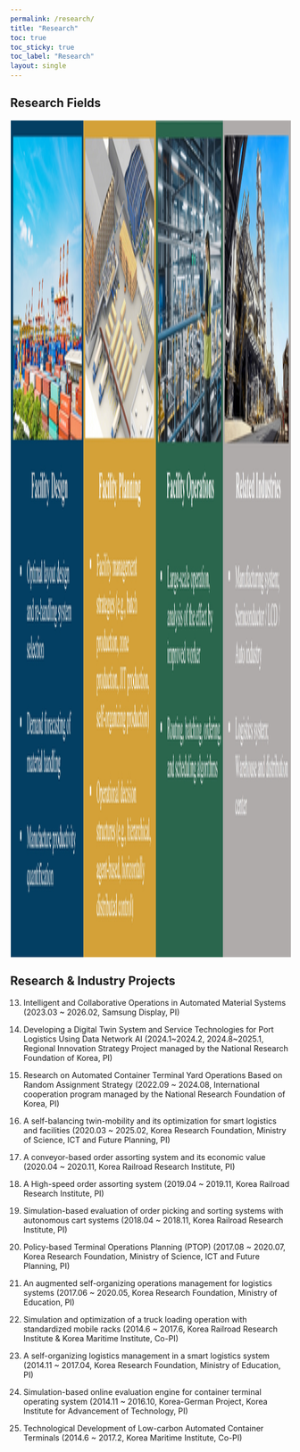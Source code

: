 ```yaml
---
permalink: /research/
title: "Research"
toc: true
toc_sticky: true
toc_label: "Research"
layout: single
---
```

## Research Fields
<img align="center" width="1500" height="1500" style="border: 1px solid white" src="/assets/images/research_field_figure.jpg"> 


## Research & Industry Projects
13. Intelligent and Collaborative Operations in Automated Material Systems (2023.03 ~ 2026.02, Samsung Display, PI)

12. Developing a Digital Twin System and Service Technologies for Port Logistics Using Data Network AI (2024.1~2024.2, 2024.8~2025.1, Regional Innovation Strategy Project managed by the National Research Foundation of Korea, PI)

11. Research on Automated Container Terminal Yard Operations Based on Random Assignment Strategy (2022.09 ~ 2024.08, International cooperation program managed by the National Research Foundation of Korea, PI)

10. A self-balancing twin-mobility and its optimization for smart logistics and facilities (2020.03 ~ 2025.02, Korea Research Foundation, Ministry of Science, ICT and Future Planning, PI)

9. A conveyor-based order assorting system and its economic value (2020.04 ~ 2020.11, Korea Railroad Research Institute, PI)

8. A High-speed order assorting system (2019.04 ~ 2019.11, Korea Railroad Research Institute, PI)

7. Simulation-based evaluation of order picking and sorting systems with autonomous cart systems (2018.04 ~ 2018.11, Korea Railroad Research Institute, PI)

6. Policy-based Terminal Operations Planning (PTOP) (2017.08 ~ 2020.07, Korea Research Foundation, Ministry of Science, ICT and Future Planning, PI)

5. An augmented self-organizing operations management for logistics systems (2017.06 ~ 2020.05, Korea Research Foundation, Ministry of Education, PI)

4. Simulation and optimization of a truck loading operation with standardized mobile racks (2014.6 ~ 2017.6, Korea Railroad Research Institute & Korea Maritime Institute, Co-PI)

3. A self-organizing logistics management in a smart logistics system (2014.11 ~ 2017.04, Korea Research Foundation, Ministry of Education, PI)

2. Simulation-based online evaluation engine for container terminal operating system (2014.11 ~ 2016.10, Korea-German Project, Korea Institute for Advancement of Technology, PI)

1. Technological Development of Low-carbon Automated Container Terminals (2014.6 ~ 2017.2, Korea Maritime Institute, Co-PI)